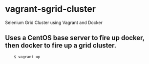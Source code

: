 vagrant-sgrid-cluster
=====================

Selenium Grid Cluster using Vagrant and Docker

## Uses a CentOS base server to fire up docker, then docker to fire up a grid cluster.

        $ vagrant up

